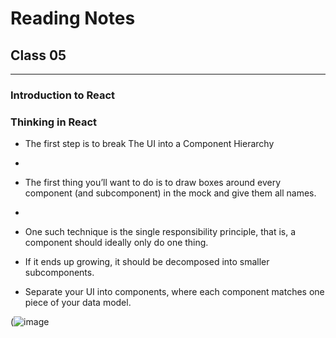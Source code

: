 # Reading Notes
## Class 05
_____________________________________________________________________________________________________________________________________


### Introduction to React

### Thinking in React

- The first step is to break The UI into a Component Hierarchy
- 
- The first thing you’ll want to do is to draw boxes around every component (and subcomponent) in the mock and give them all names.
- 
- One such technique is the single responsibility principle, that is, a component should ideally only do one thing.

- If it ends up growing, it should be decomposed into smaller subcomponents.

- Separate your UI into components, where each component matches one piece of your data model.


(![image](https://user-images.githubusercontent.com/63610157/115050843-0a964980-9e91-11eb-9c0c-16299d1e4055.png)


